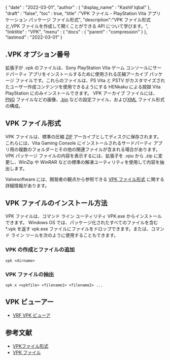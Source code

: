 {
  "date" : "2022-03-01",
  "author" : {
    "display_name" : "Kashif Iqbal"
},
  "draft" : "false",
  "toc" : true,
  "title" :"VPK ファイル - PlayStation Vita アプリケーション パッケージ ファイル形式",
  "description":"VPK ファイル形式と,VPK ファイルを作成して開くことができる API について学びます。",
  "linktitle" : "VPK",
  "menu" : {
    "docs" : {
      "parent" : "compression"
}
},
  "lastmod" : "2022-03-01"
}

## .VPK オプション番号

拡張子が .vpk のファイルは、Sony PlayStation Vita ゲーム コンソールにサードパーティ アプリをインストールするために使用される圧縮アーカイブ パッケージ ファイルです。これらのファイルは、PS Vita と PSTV がカスタマイズされたユーザー作成コンテンツを使用できるようにする HENkaku による脱獄 Vita PlayStation にのみインストールできます。 VPK アーカイブ ファイルには、[PNG](/image/png/) ファイルなどの画像、[.bin](/disc-and-media/bin/) などの設定ファイル、および[XML](/web/xml/) ファイル形式の構成。

## VPK ファイル形式

VPK ファイルは、標準の圧縮 [ZIP](/compression/zip/) アーカイブとしてディスクに保存されます。これらには、Vita Gaming Console にインストールされるサードパーティ アプリ用の複数のフォルダーとその他の関連ファイルが含まれる場合があります。 VPK パッケージ ファイルの内容を表示するには、拡張子を .vpu から .zip に変更し、WinZip や WinRAR などの標準の解凍ユーティリティを使用して内容を抽出します。

Valvesoftware には、開発者の観点から参照できる [VPK ファイル形式](https://developer.valvesoftware.com/wiki/VPK_File_Format) に関する詳細情報があります。

## VPK ファイルのインストール方法

VPK ファイルは、コマンド ライン ユーティリティ VPK.exe からインストールできます。 Windows OS では、パッケージ化されたすべてのファイルを含む \*.vpk を返す vpk.exe ファイルにファイルをドロップできます。または、コマンド ライン ツールを次のように使用することもできます。

### VPK の作成とファイルの追加

```
vpk <dirname>
```

### VPK ファイルの抽出

```
vpk x <vpkfile> <filename1> <filename2> ...
```

## VPK ビューアー

* [VRF VPK ビューア](https://github.com/SteamDatabase/ValveResourceFormat)

## 参考文献

* [VPKファイル形式](https://developer.valvesoftware.com/wiki/VPK_File_Format)
* [VPK ファイル](https://developer.valvesoftware.com/wiki/VPK)

